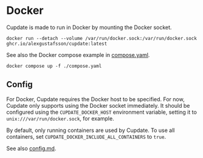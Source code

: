 # Docker

Cupdate is made to run in Docker by mounting the Docker socket.

```shell
docker run --detach --volume /var/run/docker.sock:/var/run/docker.sock ghcr.io/alexgustafsson/cupdate:latest
```

See also the Docker compose example in [compose.yaml](compose.yaml).

```shell
docker compose up -f ./compose.yaml
```

## Config

For Docker, Cupdate requires the Docker host to be specified. For now, Cupdate
only supports using the Docker socket immediately. It should be configured using
the `CUPDATE_DOCKER_HOST` environment variable, setting it to
`unix:///var/run/docker.sock`, for example.

By default, only running containers are used by Cupdate. To use all containers,
set `CUPDATE_DOCKER_INCLUDE_ALL_CONTAINERS` to `true`.

See also [config.md](../config.md).
